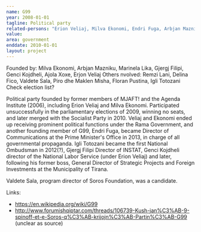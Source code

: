 ```yaml
---
name: G99
year: 2008-01-01
tagline: Political party
related-persons: "Erion Veliaj, Milva Ekonomi, Endri Fuga, Arbjan Mazniku, Ajola Xoxe, Delina Fico, Valdete Sala, Remzi Lani, Igli Totozani, Piro Misha, Genci Kojdheli, Gjergj Filipi"
value:
area: government
enddate: 2010-01-01
layout: project
---
```

Founded by: Milva Ekonomi, Arbjan Mazniku, Marinela Lika, Gjergj Filipi, Genci Kojdheli, Ajola Xoxe, Erjon Veliaj
Others nvolved: Remzi Lani, Delina Fico, Valdete Sala, Piro dhe Maklen Misha, Floran Pustina, Igli Totozani
Check election list?

Political party founded by former members of MJAFT! and the Agenda Institute (2006), including Erion Veliaj and Milva Ekonomi. Participated unsuccessfully in the parliamentary elections of 2009, winning no seats, and later merged with the Socialist Party in 2010. Veliaj and Ekonomi ended up receiving prominent political functions under the Rama Government, and another founding member of G99, Endri Fuga, became Director of Communications at the Prime Minister's Office in 2013, in charge of all governmental propaganda. Igli Totozani became the first National Ombudsman in 2012(?), Gjergj Filipi Director of INSTAT, Genci Kojdheli director of the National Labor Service (under Erion Veliaj) and later, following his former boss, General Director of Strategic Projects and Foreign Investments at the Municipality of Tirana.

Valdete Sala, program director of Soros Foundation, was a candidate.

Links:
* <https://en.wikipedia.org/wiki/G99>
* <http://www.forumishqiptar.com/threads/106739-Kush-jan%C3%AB-9-spinoff-et-e-Soros-q%C3%AB-krijojn%C3%AB-Partin%C3%AB-G99> (unclear as source)
